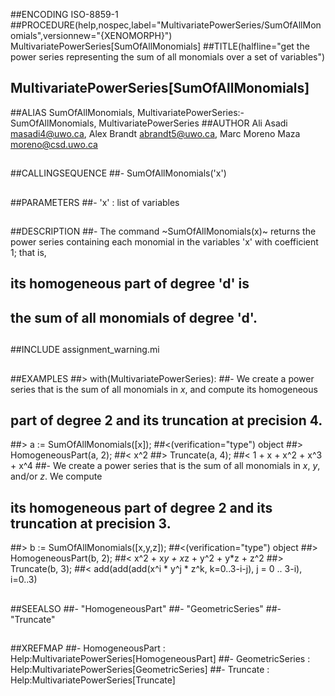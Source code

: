 ##ENCODING ISO-8859-1
##PROCEDURE(help,nospec,label="MultivariatePowerSeries/SumOfAllMonomials",versionnew="{XENOMORPH}") MultivariatePowerSeries[SumOfAllMonomials]
##TITLE(halfline="get the power series representing the sum of all monomials over a set of variables")
##    MultivariatePowerSeries[SumOfAllMonomials]
##ALIAS SumOfAllMonomials, MultivariatePowerSeries:-SumOfAllMonomials, MultivariatePowerSeries
##AUTHOR Ali Asadi masadi4@uwo.ca, Alex Brandt abrandt5@uwo.ca, Marc Moreno Maza moreno@csd.uwo.ca
##
##CALLINGSEQUENCE
##- SumOfAllMonomials('x')
##
##PARAMETERS
##- 'x' : list of variables
##
##DESCRIPTION
##- The command ~SumOfAllMonomials(x)~ returns the power series containing each monomial in the variables 'x' with coefficient 1; that is,
##  its homogeneous part of degree 'd' is
##  the sum of all monomials of degree 'd'.
##
##INCLUDE assignment_warning.mi
##
##EXAMPLES
##> with(MultivariatePowerSeries):
##- We create a power series that is the sum of all monomials in _x_, and compute its homogeneous
##  part of degree 2 and its truncation at precision 4.
##> a := SumOfAllMonomials([x]);
##<(verification="type") object
##> HomogeneousPart(a, 2);
##< x^2
##> Truncate(a, 4);
##< 1 + x + x^2 + x^3 + x^4
##- We create a power series that is the sum of all monomials in _x_, _y_, and/or _z_. We compute
##  its homogeneous part of degree 2 and its truncation at precision 3.
##> b := SumOfAllMonomials([x,y,z]);
##<(verification="type") object
##> HomogeneousPart(b, 2);
##< x^2 + x*y + x*z + y^2 + y*z + z^2
##> Truncate(b, 3);
##< add(add(add(x^i * y^j * z^k, k=0..3-i-j), j = 0 .. 3-i), i=0..3)
##
##SEEALSO
##- "HomogeneousPart"
##- "GeometricSeries"
##- "Truncate"
##
##XREFMAP
##- HomogeneousPart : Help:MultivariatePowerSeries[HomogeneousPart]
##- GeometricSeries : Help:MultivariatePowerSeries[GeometricSeries]
##- Truncate : Help:MultivariatePowerSeries[Truncate]
